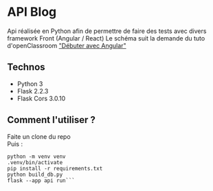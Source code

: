 # API Blog
Api réalisée en Python afin de permettre de faire des tests avec divers framework Front (Angular / React)
Le schéma suit la demande du tuto d'openClassroom ["Débuter avec Angular"](https://openclassrooms.com/fr/courses/7471261-debutez-avec-angular/)

## Technos
- Python 3
- Flask 2.2.3
- Flask Cors 3.0.10

## Comment l'utiliser ?
Faite un clone du repo  
Puis :  

```
python -m venv venv 
.venv/bin/activate  
pip install -r requirements.txt  
python build_db.py  
flask --app api run```


